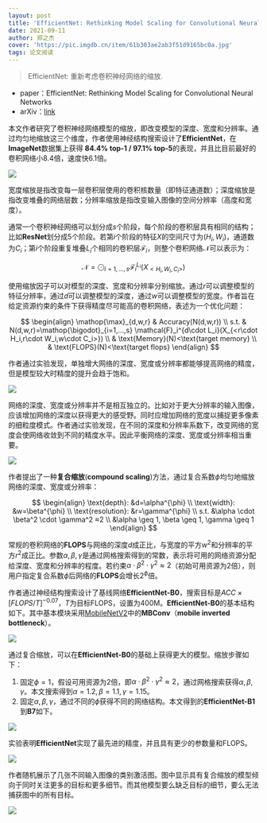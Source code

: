```yaml
---
layout: post
title: 'EfficientNet: Rethinking Model Scaling for Convolutional Neural Networks'
date: 2021-09-11
author: 郑之杰
cover: 'https://pic.imgdb.cn/item/61b303ae2ab3f51d9165bc0a.jpg'
tags: 论文阅读
---
```


> EfficientNet: 重新考虑卷积神经网络的缩放.

- paper：EfficientNet: Rethinking Model Scaling for Convolutional Neural Networks
- arXiv：[link](https://arxiv.org/abs/1905.11946)

本文作者研究了卷积神经网络模型的缩放，即改变模型的深度、宽度和分辨率。通过均匀地缩放这三个维度，作者使用神经结构搜索设计了**EfficientNet**，在**ImageNet**数据集上获得
**84.4% top-1 / 97.1% top-5**的表现，并且比目前最好的卷积网络小$8.4$倍，速度快$6.1$倍。

![](https://pic.imgdb.cn/item/61d4ed982ab3f51d91ddc9ed.jpg)

宽度缩放是指改变每一层卷积层使用的卷积核数量（即特征通道数）；深度缩放是指改变堆叠的网络层数；分辨率缩放是指改变输入图像的空间分辨率（高度和宽度）。

通常一个卷积神经网络可以划分成$s$个阶段，每个阶段的卷积层具有相同的结构；比如**ResNet**划分成$5$个阶段。若第$i$个阶段的特征$X$的空间尺寸为$(H_i,W_i)$，通道数为$C_i$；第$i$个阶段重复堆叠$L_i$个相同的卷积层$\mathcal{F}_i$，则整个卷积网络$\mathcal{N}$可以表示为：

$$ \mathcal{N} = \mathop{\bigodot}_{i=1,...,s} \mathcal{F}_i^{L_i}(X_{<H_i,W_i,C_i>}) $$


使用缩放因子可以对模型的深度、宽度和分辨率分别缩放。通过$r$可以调整模型的特征分辨率，通过$d$可以调整模型的深度，通过$w$可以调整模型的宽度。作者旨在给定资源约束的条件下获得精度尽可能高的卷积网络，表述为一个优化问题：

$$ \begin{align} \mathop{\max}_{d,w,r} & Accuracy(N(d,w,r)) \\ s.t. & N(d,w,r)=\mathop{\bigodot}_{i=1,...,s} \mathcal{F}_i^{d\cdot L_i}(X_{<r\cdot H_i,r\cdot W_i,w\cdot C_i>}) \\ & \text{Memory}(N)<\text{target memory} \\ & \text{FLOPS}(N)<\text{target flops} \end{align} $$

作者通过实验发现，单独增大网络的深度、宽度或分辨率都能够提高网络的精度，但是模型较大时精度的提升会趋于饱和。

![](https://pic.imgdb.cn/item/61d4f55d2ab3f51d91e25a38.jpg)

网络的深度、宽度或分辨率并不是相互独立的。比如对于更大分辨率的输入图像，应该增加网络的深度以获得更大的感受野。同时应增加网络的宽度以捕捉更多像素的细粒度模式。作者通过实验发现，在不同的深度和分辨率系数下，改变网络的宽度会使网络收敛到不同的精度水平。因此平衡网络的深度、宽度或分辨率相当重要。

![](https://pic.imgdb.cn/item/61d4f66b2ab3f51d91e2f546.jpg)

作者提出了一种**复合缩放**(**compound scaling**)方法，通过复合系数$\phi$均匀地缩放网络的深度、宽度或分辨率：

$$ \begin{align} \text{depth}: &d=\alpha^{\phi} \\ \text{width}: &w=\beta^{\phi} \\ \text{resolution}: &r=\gamma^{\phi} \\ s.t. &\alpha \cdot \beta^2 \cdot \gamma^2 ≈2 \\ &\alpha \geq 1, \beta \geq 1, \gamma \geq 1 \end{align} $$

常规的卷积网络的**FLOPS**与网络的深度$d$成正比，与宽度的平方$w^2$和分辨率的平方$r^2$成正比。参数$\alpha,\beta,\gamma$是通过网格搜索得到的常数，表示将可用的网络资源分配给深度、宽度和分辨率的程度。若约束$\alpha \cdot \beta^2 \cdot \gamma^2 ≈2$（初始可用资源为$2$倍），则用户指定复合系数$\phi$后网络的**FLOPS**会增长$2^{\phi}$倍。

作者通过神经结构搜索设计了基线网络**EfficientNet-B0**，搜索目标是$ACC\times [FLOPS/T]^{-0.07}$，$T$为目标FLOPS，设置为$400$M。**EfficientNet-B0**的基本结构如下。其中基本模块采用[MobileNetV2](https://0809zheng.github.io/2021/09/14/mobilenetv2.html)中的**MBConv**（**mobile inverted bottleneck**）。

![](https://pic.imgdb.cn/item/61d4fac42ab3f51d91e5af64.jpg)

通过复合缩放，可以在**EfficientNet-B0**的基础上获得更大的模型。缩放步骤如下：
1. 固定$\phi=1$，假设可用资源为$2$倍，即$\alpha \cdot \beta^2 \cdot \gamma^2 ≈2$，通过网格搜索获得$\alpha,\beta,\gamma$。本文搜索得到$\alpha=1.2,\beta=1.1,\gamma=1.15$。
2. 固定$\alpha,\beta,\gamma$，通过不同的$\phi$获得不同的网络结构。本文得到的**EfficientNet-B1**到**B7**如下。

![](https://pic.imgdb.cn/item/61d4fbef2ab3f51d91e6769d.jpg)

实验表明**EfficientNet**实现了最先进的精度，并且具有更少的参数量和FLOPS。

![](https://pic.imgdb.cn/item/61d4ff202ab3f51d91e8a264.jpg)

作者随机展示了几张不同输入图像的类别激活图。图中显示具有复合缩放的模型倾向于同时关注更多的目标和更多细节。而其他模型要么缺乏目标的细节，要么无法捕获图中的所有目标。

![](https://pic.imgdb.cn/item/61d4fe802ab3f51d91e83472.jpg)